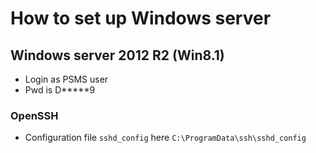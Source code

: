 # How to set up Windows server


## Windows server 2012 R2 (Win8.1)

- Login as PSMS user
- Pwd is D*****9

### OpenSSH

- Configuration file `sshd_config` here `C:\ProgramData\ssh\sshd_config`